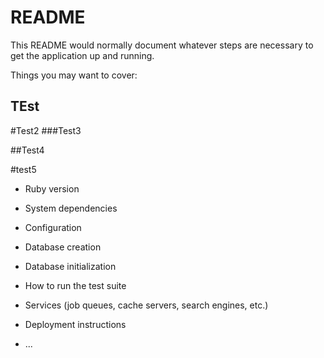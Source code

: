 # README

This README would normally document whatever steps are necessary to get the
application up and running.

Things you may want to cover:
## TEst
#Test2
###Test3

##Test4

#test5
* Ruby version

* System dependencies

* Configuration

* Database creation

* Database initialization

* How to run the test suite

* Services (job queues, cache servers, search engines, etc.)

* Deployment instructions

* ...
